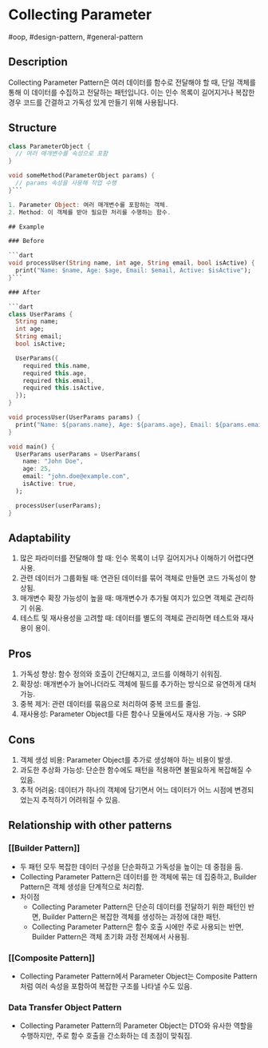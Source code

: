 # Collecting Parameter

#oop, #design-pattern, #general-pattern

## Description

Collecting Parameter Pattern은 여러 데이터를 함수로 전달해야 할 때, 단일 객체를 통해 이 데이터를 수집하고 전달하는 패턴입니다.
이는 인수 목록이 길어지거나 복잡한 경우 코드를 간결하고 가독성 있게 만들기 위해 사용됩니다.

## Structure

```dart
class ParameterObject {
  // 여러 매개변수를 속성으로 포함
}

void someMethod(ParameterObject params) {
  // params 속성을 사용해 작업 수행
}```

1. Parameter Object: 여러 매개변수를 포함하는 객체.
2. Method: 이 객체를 받아 필요한 처리를 수행하는 함수.

## Example

### Before

```dart
void processUser(String name, int age, String email, bool isActive) {
  print("Name: $name, Age: $age, Email: $email, Active: $isActive");
}```

### After

```dart
class UserParams {
  String name;
  int age;
  String email;
  bool isActive;

  UserParams({
    required this.name,
    required this.age,
    required this.email,
    required this.isActive,
  });
}

void processUser(UserParams params) {
  print("Name: ${params.name}, Age: ${params.age}, Email: ${params.email}, Active: ${params.isActive}");
}

void main() {
  UserParams userParams = UserParams(
    name: "John Doe",
    age: 25,
    email: "john.doe@example.com",
    isActive: true,
  );

  processUser(userParams);
}
```

## Adaptability

1. 많은 파라미터를 전달해야 할 때: 인수 목록이 너무 길어지거나 이해하기 어렵다면 사용.
2. 관련 데이터가 그룹화될 때: 연관된 데이터를 묶어 객체로 만들면 코드 가독성이 향상됨.
3. 매개변수 확장 가능성이 높을 때: 매개변수가 추가될 여지가 있으면 객체로 관리하기 쉬움.
4. 테스트 및 재사용성을 고려할 때: 데이터를 별도의 객체로 관리하면 테스트와 재사용이 용이.

## Pros

1. 가독성 향상: 함수 정의와 호출이 간단해지고, 코드를 이해하기 쉬워짐.
2. 확장성: 매개변수가 늘어나더라도 객체에 필드를 추가하는 방식으로 유연하게 대처 가능.
3. 중복 제거: 관련 데이터를 묶음으로 처리하여 중복 코드를 줄임.
4. 재사용성: Parameter Object를 다른 함수나 모듈에서도 재사용 가능. → SRP

## Cons

1. 객체 생성 비용: Parameter Object를 추가로 생성해야 하는 비용이 발생.
2. 과도한 추상화 가능성: 단순한 함수에도 패턴을 적용하면 불필요하게 복잡해질 수 있음.
3. 추적 어려움: 데이터가 하나의 객체에 담기면서 어느 데이터가 어느 시점에 변경되었는지 추적하기 어려워질 수 있음.

## Relationship with other patterns

### [[Builder Pattern]]

- 두 패턴 모두 복잡한 데이터 구성을 단순화하고 가독성을 높이는 데 중점을 둠.
- Collecting Parameter Pattern은 데이터를 한 객체에 묶는 데 집중하고, Builder Pattern은 객체 생성을 단계적으로 처리함.
- 차이점
  - Collecting Parameter Pattern은 단순히 데이터를 전달하기 위한 패턴인 반면, Builder Pattern은 복잡한 객체를 생성하는 과정에 대한 패턴.
  - Collecting Parameter Pattern은 함수 호출 시에만 주로 사용되는 반면, Builder Pattern은 객체 초기화 과정 전체에서 사용됨.

### [[Composite Pattern]]

- Collecting Parameter Pattern에서 Parameter Object는 Composite Pattern처럼 여러 속성을 포함하여 복잡한 구조를 나타낼 수도 있음.

### Data Transfer Object Pattern

- Collecting Parameter Pattern의 Parameter Object는 DTO와 유사한 역할을 수행하지만, 주로 함수 호출을 간소화하는 데 초점이 맞춰짐.
